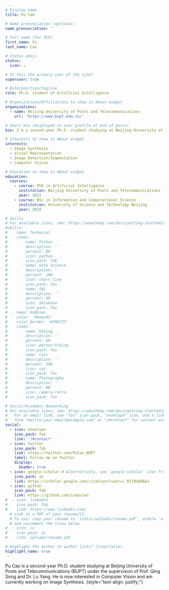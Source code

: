 ```yaml
---
# Display name
title: Pu Cao

# Name pronunciation (optional)
name_pronunciation: ''

# Full name (for SEO)
first_name: Pu
last_name: Cao

# Status emoji
status:
  icon: ☕️

# Is this the primary user of the site?
superuser: true

# Role/position/tagline
role: Ph.D. student of Artificial Intelligence

# Organizations/Affiliations to show in About widget
organizations:
  - name: Beijing University of Posts and Telecommunications
    url: 'https://www.bupt.edu.cn/'

# Short bio (displayed in user profile at end of posts)
bio: I'm a second-year Ph.D. student studying at Beijing University of Posts and Telecommunications (BUPT) under the supervision of Prof. Qing Song and Dr. Lu Yang. I am now interested in Computer Vision and am currently working on Image Generaion.

# Interests to show in About widget
interests:
  - Image Synthesis
  - Visual Representation
  - Image Detection/Segmentation
  - Computer Vision

# Education to show in About widget
education:
  courses:
    - course: PhD in Artificial Intelligence
      institution: Beijing University of Posts and Telecommunications
      year: 2022
    - course: BSc in Information and Computational Science
      institution: University of Science and Technology Beijing
      year: 2018

# Skills
# For available icons, see: https://wowchemy.com/docs/getting-started/page-builder/#icons
#skills:
#  - name: Technical
#    items:
#      - name: Python
#        description: ''
#        percent: 80
#        icon: python
#        icon_pack: fab
#      - name: Data Science
#        description: ''
#        percent: 100
#        icon: chart-line
#        icon_pack: fas
#      - name: SQL
#        description: ''
#        percent: 40
#        icon: database
#        icon_pack: fas
#  - name: Hobbies
#    color: '#eeac02'
#    color_border: '#f0bf23'
#    items:
#      - name: Hiking
#        description: ''
#        percent: 60
#        icon: person-hiking
#        icon_pack: fas
#      - name: Cats
#        description: ''
#        percent: 100
#        icon: cat
#        icon_pack: fas
#      - name: Photography
#        description: ''
#        percent: 80
#        icon: camera-retro
#        icon_pack: fas

# Social/Academic Networking
# For available icons, see: https://wowchemy.com/docs/getting-started/page-builder/#icons
#   For an email link, use "fas" icon pack, "envelope" icon, and a link in the
#   form "mailto:your-email@example.com" or "/#contact" for contact widget.
social:
  - icon: envelope
    icon_pack: fas
    link: '/#contact'
  - icon: twitter
    icon_pack: fab
    link: https://twitter.com/PuCao_BUPT
    label: Follow me on Twitter
    display:
      header: true
  - icon: google-scholar # Alternatively, use `google-scholar` icon from `ai` icon pack
    icon_pack: ai
    link: https://scholar.google.com/citations?user=i_R1l9UAAAAJ
  - icon: github
    icon_pack: fab
    link: https://github.com/caopulan
#  - icon: linkedin
#    icon_pack: fab
#    link: https://www.linkedin.com/
  # Link to a PDF of your resume/CV.
  # To use: copy your resume to `static/uploads/resume.pdf`, enable `ai` icons in `params.yaml`,
  # and uncomment the lines below.
#  - icon: cv
#    icon_pack: ai
#    link: uploads/resume.pdf

# Highlight the author in author lists? (true/false)
highlight_name: true
---
```


Pu Cao is a second-year Ph.D. student studying at Beijing University of Posts and Telecommunications (BUPT) under the supervision of Prof. Qing Song and Dr. Lu Yang. He is now interested in Computer Vision and am currently working on Image Synthesis.
{style="text-align: justify;"}
